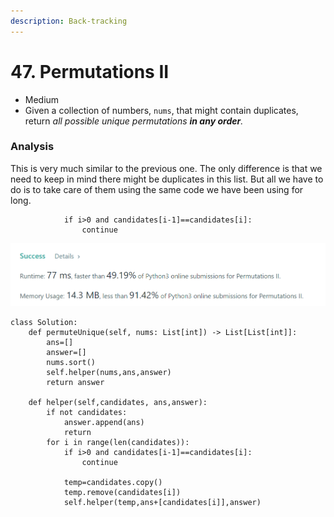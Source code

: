 ```yaml
---
description: Back-tracking
---
```


# 47. Permutations II

* Medium
* Given a collection of numbers, `nums`, that might contain duplicates, return _all possible unique permutations **in any order**._

### Analysis

This is very much similar to the previous one. The only difference is that we need to keep in mind there might be duplicates in this list. But all we have to do is to take care of them using the same code we have been using for long.&#x20;

```
            if i>0 and candidates[i-1]==candidates[i]:
                continue
```

![](<../.gitbook/assets/image (13) (1).png>)

```
class Solution:
    def permuteUnique(self, nums: List[int]) -> List[List[int]]:
        ans=[]
        answer=[]
        nums.sort()
        self.helper(nums,ans,answer)
        return answer
        
    def helper(self,candidates, ans,answer):
        if not candidates:
            answer.append(ans)
            return
        for i in range(len(candidates)):
            if i>0 and candidates[i-1]==candidates[i]:
                continue
                
            temp=candidates.copy()
            temp.remove(candidates[i])
            self.helper(temp,ans+[candidates[i]],answer)
```
